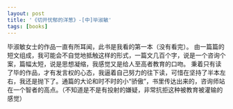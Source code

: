 ```yaml
---
layout: post
title: '《切开忧郁的洋葱》-[中]毕淑敏'
tags: [books]
---
```


毕淑敏女士的作品一直有所耳闻，此书是我看的第一本（没有看完）。
由一篇篇的短文组成，我可能会不自觉地抵触这样的形式，一篇文几百个字，说是一个咨询个案，篇幅太短，说是思想凝缩，我感觉又是给人至高者教育的口吻。
秉着只有读了毕的作品，才有发言权的心态，我逼着自己努力的往下读，可惜在坚持了半本左右，我还是抛下了。通篇的大论和时不时的小“骄傲”，书里传达出来的，咨询师站在一个智者的高点。（不知道是不是有投射的嫌疑，非常抗拒这种被教育被灌输的感觉）
